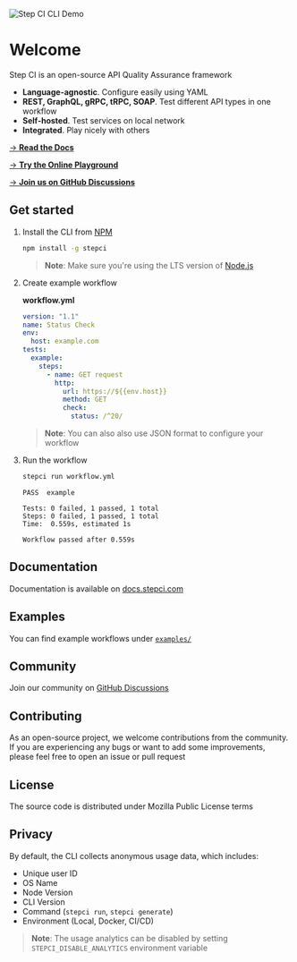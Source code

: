 ![Step CI CLI Demo](https://i.imgur.com/QgC0cRr.gif)

# Welcome

Step CI is an open-source API Quality Assurance framework

- **Language-agnostic**. Configure easily using YAML
- **REST, GraphQL, gRPC, tRPC, SOAP**. Test different API types in one workflow
- **Self-hosted**. Test services on local network
- **Integrated**. Play nicely with others

[→ **Read the Docs**](https://docs.stepci.com)

[→ **Try the Online Playground**](https://stepci.com)

[→ **Join us on GitHub Discussions**](https://github.com/stepci/stepci/discussions)

## Get started

1. Install the CLI from [NPM](https://www.npmjs.com/package/stepci)

    ```sh
    npm install -g stepci
    ```

    > **Note**: Make sure you're using the LTS version of [Node.js](https://nodejs.org/en/)

2. Create example workflow

    **workflow.yml**

    ```yaml
    version: "1.1"
    name: Status Check
    env:
      host: example.com
    tests:
      example:
        steps:
          - name: GET request
            http:
              url: https://${{env.host}}
              method: GET
              check:
                status: /^20/
    ```

    > **Note**: You can also also use JSON format to configure your workflow

3. Run the workflow

    ```sh
    stepci run workflow.yml
    ```

    ```
    PASS  example

    Tests: 0 failed, 1 passed, 1 total
    Steps: 0 failed, 1 passed, 1 total
    Time:  0.559s, estimated 1s

    Workflow passed after 0.559s
    ```

## Documentation

Documentation is available on [docs.stepci.com](https://docs.stepci.com)

## Examples

You can find example workflows under [`examples/`](examples/)

## Community

Join our community on [GitHub Discussions](https://github.com/stepci/stepci/discussions)

## Contributing

As an open-source project, we welcome contributions from the community. If you are experiencing any bugs or want to add some improvements, please feel free to open an issue or pull request

## License

The source code is distributed under Mozilla Public License terms

## Privacy

By default, the CLI collects anonymous usage data, which includes:

- Unique user ID
- OS Name
- Node Version
- CLI Version
- Command (`stepci run`, `stepci generate`)
- Environment (Local, Docker, CI/CD)

> **Note**: The usage analytics can be disabled by setting `STEPCI_DISABLE_ANALYTICS` environment variable
